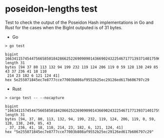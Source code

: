# poseidon-lengths test

Test to check the output of the Poseidon Hash implementations in Go and Rust for the cases when the BigInt outputed is of 31 bytes.

- Go
```
> go test

bigint 166341157454475665850184286625226909090143669024322546717713937140175961129
length 31
bytes [94 37 80 113 132 94 199 232 119 124 206 119 0 59 128 138 249 85 43 37 236 41 18 110
 214 23 182 6 121 124 41]
hex 5e255071845ec7e8777cce77003b808af9552b25ec29126ed617b606797c29
```

- Rust
```
> cargo test -- --nocapture

bigint "166341157454475665850184286625226909090143669024322546717713937140175961129"
length 31
bytes [94, 37, 80, 113, 132, 94, 199, 232, 119, 124, 206, 119, 0, 59, 128, 138, 249, 85, 43
, 37, 236, 41, 18, 110, 214, 23, 182, 6, 121, 124, 41]
hex "5e255071845ec7e8777cce77003b808af9552b25ec29126ed617b606797c29"
```
